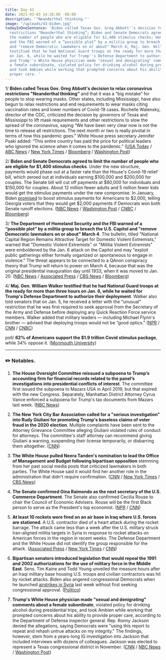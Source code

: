 ```yaml
---
title: Day 43
date: 2021-03-03 14:26:00 -08:00
description: '"Neanderthal thinking."'
image: "/uploads/43-biden.jpg"
todayInOneSentence: 'Biden called Texas Gov. Greg Abbott''s decision to relax coronavirus
  restrictions "Neanderthal thinking”; Biden and Senate Democrats agreed to limit
  the number of people who are eligible for $1,400 stimulus checks; Homeland Security
  and the FBI warned of a “possible plot” by a militia group to breach the U.S. Capitol
  and "remove Democratic lawmakers on or about" March 4; Maj. Gen. William Walker
  testified that he had National Guard troops at the ready for more than three hours
  on Jan. 6, while he waited for Trump''s Defense Department to authorize their deployment;
  and Trump''s White House physician made "sexual and denigrating" comments about
  a female subordinate, violated policy for drinking alcohol during presidential trips,
  and took Ambien while working that prompted concerns about his ability to provide
  proper care. '
---
```


1/ **Biden called Texas Gov. Greg Abbott's decision to relax coronavirus restrictions "Neanderthal thinking”** and that it was a “big mistake” for people to stop wearing masks. Other states, including Mississippi, have also begun to relax restrictions and end requirements to wear masks citing vaccination rates and lower numbers of Covid-19 cases. Rochelle Walensky, director of the CDC, criticized the decision by governors of Texas and Mississippi to lift mask requirements and other restrictions to slow the spread of the coronavirus, saying “We have been very clear now is not the time to release all restrictions. The next month or two is really pivotal in terms of how this pandemic goes." White House press secretary Jennifer Psaki added: “This entire country has paid the price for political leaders who ignored the science when it comes to the pandemic." ([USA Today](https://www.usatoday.com/story/news/politics/2021/03/03/joe-biden-texas-other-states-lifting-mask-rules-neanderthal-thinking/6907426002/) / [ABC News](https://abcnews.go.com/Politics/biden-calls-texas-decision-reopen-neanderthal-thinking/story?id=76229294) / [New York Times](https://www.nytimes.com/live/2021/03/03/world/covid-19-coronavirus/biden-calls-states-relaxing-virus-restrictions-including-mask-mandates-neanderthal-thinking) / [Bloomberg](https://www.bloomberg.com/news/articles/2021-03-03/cdc-director-urges-mask-wearing-regardless-of-governor-orders?srnd=politics-vp&sref=MIBMEEoj) / [Washington Post](https://www.washingtonpost.com/nation/2021/03/03/texas-mississippi-mask-mandate-backlash/))

2/ **Biden and Senate Democrats agreed to limit the number of people who are eligible for $1,400 stimulus checks**. Under the new structure, payments would phase out at a faster rate than the House's Covid-19 relief bill, which zeroed out at individuals earning $100,000 and $200,000 for couples. The Senate bill will cut off payments at $80,000 for individuals and $150,000 for couples. About 12 million fewer adults and 5 million fewer kids would get the stimulus payments under the new compromise. In January, Biden [promised](https://www.washingtonpost.com/us-policy/2021/01/08/biden-stimulus-plan/) to boost stimulus payments for Americans to $2,000, telling Georgia voters that they would get $2,000 payments if Democrats won both Senate runoff elections. ([NBC News](https://www.nbcnews.com/politics/congress/biden-senate-democrats-agree-limit-eligibility-1-400-checks-n1259463) / [Washington Post](https://www.washingtonpost.com/business/2021/03/03/biden-limits-eligibility-stimulus-payments-under-pressure-moderate-senate-democrats/) / [CNBC](https://www.cnbc.com/2021/03/03/covid-stimulus-update-biden-backs-lower-income-cap-for-checks.html) / [Bloomberg](https://www.bloomberg.com/news/articles/2021-03-03/biden-signs-off-on-tighter-eligibility-rules-for-stimulus-checks?srnd=premium))

3/ **The Department of Homeland Security and the FBI warned of a “possible plot” by a militia group to breach the U.S. Capitol and "remove Democratic lawmakers on or about" March 4**. The bulletin, titled "National Capital Region Remains Attractive Target for Domestic Violent Extremists," warned that "Domestic Violent Extremists" or "Militia Violent Extremists" were emboldened by the Jan. 6 attack on the Capitol and may "exploit public gatherings either formally organized or spontaneous to engage in violence." The threat appears to be connected to a QAnon conspiracy theory that Trump will return to power on March 4, because that was the original presidential inauguration day until 1933, when it was moved to Jan. 20. ([NBC News](https://www.nbcnews.com/news/us-news/extremists-discussed-plans-remove-democratic-lawmakers-fbi-homeland-security-bulletin-n1259467) / [Associated Press](https://apnews.com/article/police-uncover-possible-plot-militia-breach-capitol-c470dc642d9b568238f80b5822787159) / [CBS News](https://www.cbsnews.com/news/capitol-police-increase-security-march-4-qanon-conspiracy-theory/) / [Bloomberg](https://www.bloomberg.com/news/articles/2021-03-03/militia-group-may-be-planning-to-breach-capitol-police-warn?srnd=politics-vp))

4/ **Maj. Gen. William Walker testified that he had National Guard troops at the ready for more than three hours on Jan. 6, while he waited for Trump's Defense Department to authorize their deployment**. Walker also told senators that on Jan. 5, he received a letter with the "unusual" restriction that he was first required to seek approval from the Secretary of the Army and Defense before deploying any Quick Reaction Force service members. Walker added that military leaders — including Michael Flynn's brother — advised that deploying troops would not be “good optics.” ([NPR](https://www.npr.org/2021/03/03/973292523/dod-took-hours-to-approve-national-guard-request-during-capitol-riot-commander-s) / [CNN](https://www.cnn.com/2021/03/03/politics/us-capitol-riot-hearing-dhs-fbi-pentagon/index.html) / [CNBC](https://www.cnbc.com/2021/03/03/pentagon-took-3-hours-to-greenlight-troops-during-capitol-riot.html))

poll/ **62% of Americans support the $1.9 trillion Covid stimulus package**, while 34% oppose it. ([Monmouth University](https://www.monmouth.edu/polling-institute/reports/monmouthpoll_us_030321/))

---

### ✏️ Notables.

1. **The House Oversight Committee reissued a subpoena to Trump’s accounting firm for financial records related to the panel’s investigations into presidential conflicts of interest**. The committee first issued the subpoena to Mazars USA in April 2019, but that expired with the new Congress. Separately, Manhattan District Attorney Cyrus Vance enforced a subpoena for Trump's tax documents from Mazars last week. ([NBC News](https://www.nbcnews.com/politics/congress/house-oversight-panel-reissues-subpoena-trump-s-tax-records-n1259431))

2. **The New York City Bar Association called for a "serious investigation" into Rudy Giuliani for promoting Trump's baseless claims of voter fraud in the 2020 election**. Multiple complaints have been sent to the Attorney Grievance Committee alleging Giuliani violated rules of conduct for attorneys. The committee's staff attorney can recommend giving Giuliani a warning, suspending their license temporarily, or disbarring them altogether. ([CNN](https://www.cnn.com/2021/03/02/politics/giuliani-nyc-bar-association/index.html))

3. **The White House pulled Neera Tanden's nomination to lead the Office of Management and Budget following bipartisan opposition** stemming from her past social media posts that criticized lawmakers in both parties. The White House said it would find her another role in the administration that didn't require confirmation. ([CNN](https://www.cnn.com/2021/03/02/politics/neera-tanden-nomination-pulled/index.html) / [New York Times](https://www.nytimes.com/2021/03/02/us/politics/neera-tanden-nomination.html) / [CBS News](https://www.cbsnews.com/news/neera-tanden-withdrawn-budget-omb-chief/))

4. **The Senate confirmed Gina Raimondo as the next secretary of the U.S. Commerce Department**. The Senate also confirmed Cecilia Rouse to chair the Council of Economic Advisers. Rouse will be the first Black person to serve as the President's top economist. ([NPR](https://www.npr.org/2021/03/02/962856664/bidens-commerce-secretary-gina-raimondo-confirmed-by-senate) / [CNN](https://www.cnn.com/2021/03/02/politics/cecilia-rouse-confirmed-senate-vote/index.html))

5. **At least 10 rockets were fired on an air base in Iraq where U.S. forces are stationed**. A U.S. contractor died of a heart attack during the rocket barrage. The attack came less than a week after the U.S. military struck Iran-aligned militia targets in Syria in response to rocket attacks on American forces in the region in recent weeks. The Defense Department and the White House did not identify the group responsible for the attack. ([Associated Press](https://apnews.com/article/rockets-hit-iraq-base-hosting-us-troops-e292bdf181acf1a1c6f7b5a81de56d55) / [New York Times](https://www.nytimes.com/2021/03/03/world/middleeast/iraq-base-rocket-attack.html) / [CNN](https://www.cnn.com/2021/03/03/politics/us-airbase-iraq-rocket-attack/index.html))

6. **Bipartisan senators introduced legislation that would repeal the 1991 and 2002 authorizations for the use of military force in the Middle East**. Sens. Tim Kaine and Todd Young unveiled the measure hours after an Iraqi military base housing U.S. troops and civilian contractors was hit by rocket attacks. Biden also angered congressional Democrats when he launched [airstrikes in Syria](https://whatthefuckjusthappenedtoday.com/2021/02/26/day-38/#2-biden-authorized-retaliatory-airst) last week without first seeking congressional approval. ([Politico](https://www.politico.com/news/2021/03/03/bipartisan-bill-strip-biden-war-powers-473312))

7. **Trump's White House physician made "sexual and denigrating" comments about a female subordinate**, violated policy for drinking alcohol during presidential trips, and took Ambien while working that prompted concerns about his ability to provide proper care, according to the Department of Defense inspector general. Rep. Ronny Jackson denied the allegations, saying Democrats were "using this report to repeat and rehash untrue attacks on my integrity." The findings, however, stem from a years-long IG investigation into Jackson that included interviews with dozens of colleagues. Jackson was elected to represent a Texas congressional district in November. ([CNN](https://www.cnn.com/2021/03/02/politics/ronny-jackson-dod-inspector-general-report/index.html) / [NBC News](https://www.nbcnews.com/politics/congress/scathing-report-finds-rep-ronny-jackson-engaged-inappropriate-conduct-white-n1259437) / [Washington Post](https://www.washingtonpost.com/national-security/2021/03/03/ronny-jackson-report-dod/))
